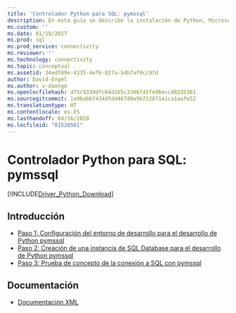 ```yaml
---
title: 'Controlador Python para SQL: pymssql'
description: En esta guía se describe la instalación de Python, Microsoft ODBC Driver for SQL Server y pyODBC. A continuación, el uso de código de ejemplo para conectarse a una base de datos SQL e interactuar con ella.
ms.custom: ''
ms.date: 01/19/2017
ms.prod: sql
ms.prod_service: connectivity
ms.reviewer: ''
ms.technology: connectivity
ms.topic: conceptual
ms.assetid: 34edf89e-4335-4ef6-827a-54b7af9cc9fd
author: David-Engel
ms.author: v-daenge
ms.openlocfilehash: d75c933ddfc64d1b5c3346f45fe96ecc482d5361
ms.sourcegitcommit: 1a96abbf434dfdd467d0a9b722071a1ca1aafe52
ms.translationtype: HT
ms.contentlocale: es-ES
ms.lasthandoff: 04/16/2020
ms.locfileid: "81528561"
---
```

# <a name="python-sql-driver---pymssql"></a>Controlador Python para SQL: pymssql
[!INCLUDE[Driver_Python_Download](../../../includes/driver_python_download.md)]

## <a name="getting-started"></a>Introducción

* [Paso 1: Configuración del entorno de desarrollo para el desarrollo de Python pymssql](../../../connect/python/pymssql/step-1-configure-development-environment-for-pymssql-python-development.md)  
* [Paso 2: Creación de una instancia de SQL Database para el desarrollo de Python pymssql](../../../connect/python/pymssql/step-2-create-a-sql-database-for-pymssql-python-development.md)  
* [Paso 3: Prueba de concepto de la conexión a SQL con pymssql](../../../connect/python/pymssql/step-3-proof-of-concept-connecting-to-sql-using-pymssql.md)  

## <a name="documentation"></a>Documentación
* [Documentación XML](https://pypi.org/project/pymssql/)  
